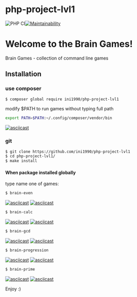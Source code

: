 # php-project-lvl1
![PHP CI](https://github.com/ini1990/php-project-lvl1/workflows/PHP%20CI/badge.svg)[![Maintainability](https://api.codeclimate.com/v1/badges/4f334705cf43c49ee881/maintainability)](https://codeclimate.com/github/ini1990/php-project-lvl1/maintainability)


# Welcome to the Brain Games!
Brain Games - collection of command line games
## Installation
### use composer

```bash
$ composer global require ini1990/php-project-lvl1
```
modify $PATH to run games without typing full path
```bash
export PATH=$PATH:~/.config/composer/vendor/bin
```

[![asciicast](https://asciinema.org/a/JEZkT5RAjaafv03xtEnQbJZ3o.svg)](https://asciinema.org/a/JEZkT5RAjaafv03xtEnQbJZ3o)

### git
```bash
$ git clone https://github.com/ini1990/php-project-lvl1
$ cd php-project-lvl1/
$ make install
```

#### When package installed globally
type name one of games:
```bash
$ brain-even
```
[![asciicast](https://asciinema.org/a/My3x7wEcI3SZsSQM1i1tHUHTW.svg)](https://asciinema.org/a/My3x7wEcI3SZsSQM1i1tHUHTW)
[![asciicast](https://asciinema.org/a/r0a30zKdmJFZbpB10lkUHPpkI.svg)](https://asciinema.org/a/r0a30zKdmJFZbpB10lkUHPpkI)

```bash
$ brain-calc
```
[![asciicast](https://asciinema.org/a/8iQzUbu2dDJX2kYuihnR33IxP.svg)](https://asciinema.org/a/8iQzUbu2dDJX2kYuihnR33IxP)
[![asciicast](https://asciinema.org/a/zNBWycylJ5dv8UYybf6Mufh53.svg)](https://asciinema.org/a/zNBWycylJ5dv8UYybf6Mufh53)


```bash
$ brain-gcd
```
[![asciicast](https://asciinema.org/a/xyreLchkrwnE4VmFo6rCCAZML.svg)](https://asciinema.org/a/xyreLchkrwnE4VmFo6rCCAZML)
[![asciicast](https://asciinema.org/a/ZTugLeXQg44uE2zXFRhtIpZqJ.svg)](https://asciinema.org/a/ZTugLeXQg44uE2zXFRhtIpZqJ)


```bash
$ brain-progression
```
[![asciicast](https://asciinema.org/a/HeLGwayj7SC9aLOp5NRSsGQ15.svg)](https://asciinema.org/a/HeLGwayj7SC9aLOp5NRSsGQ15)
[![asciicast](https://asciinema.org/a/nn7gKNP1yLITBBzZOssLlq9e2.svg)](https://asciinema.org/a/nn7gKNP1yLITBBzZOssLlq9e2)

```bash
$ brain-prime
```
[![asciicast](https://asciinema.org/a/T13O8kkvwxQYJRMK7TW0G1vFO.svg)](https://asciinema.org/a/T13O8kkvwxQYJRMK7TW0G1vFO)
[![asciicast](https://asciinema.org/a/RHq1mxlReR7rBdv9XXuRHiqf3.svg)](https://asciinema.org/a/RHq1mxlReR7rBdv9XXuRHiqf3)


Enjoy :)